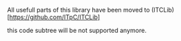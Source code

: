 All usefull parts of this library have been moved to (ITCLib)[https://github.com/ITpC/ITCLib]

this code subtree will be not supported anymore.
